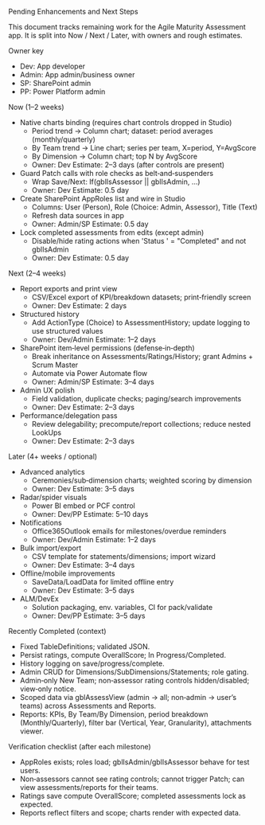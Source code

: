 Pending Enhancements and Next Steps

This document tracks remaining work for the Agile Maturity Assessment app. It is split into Now / Next / Later, with owners and rough estimates.

Owner key
- Dev: App developer
- Admin: App admin/business owner
- SP: SharePoint admin
- PP: Power Platform admin

Now (1–2 weeks)
- Native charts binding (requires chart controls dropped in Studio)
  - Period trend → Column chart; dataset: period averages (monthly/quarterly)
  - By Team trend → Line chart; series per team, X=period, Y=AvgScore
  - By Dimension → Column chart; top N by AvgScore
  - Owner: Dev  Estimate: 2–3 days (after controls are present)
- Guard Patch calls with role checks as belt‑and‑suspenders
  - Wrap Save/Next: If(gblIsAssessor || gblIsAdmin, ...)
  - Owner: Dev  Estimate: 0.5 day
- Create SharePoint AppRoles list and wire in Studio
  - Columns: User (Person), Role (Choice: Admin, Assessor), Title (Text)
  - Refresh data sources in app
  - Owner: Admin/SP  Estimate: 0.5 day
- Lock completed assessments from edits (except admin)
  - Disable/hide rating actions when 'Status ' = "Completed" and not gblIsAdmin
  - Owner: Dev  Estimate: 0.5 day

Next (2–4 weeks)
- Report exports and print view
  - CSV/Excel export of KPI/breakdown datasets; print‑friendly screen
  - Owner: Dev  Estimate: 2 days
- Structured history
  - Add ActionType (Choice) to AssessmentHistory; update logging to use structured values
  - Owner: Dev/Admin  Estimate: 1–2 days
- SharePoint item‑level permissions (defense‑in‑depth)
  - Break inheritance on Assessments/Ratings/History; grant Admins + Scrum Master
  - Automate via Power Automate flow
  - Owner: Admin/SP  Estimate: 3–4 days
- Admin UX polish
  - Field validation, duplicate checks; paging/search improvements
  - Owner: Dev  Estimate: 2–3 days
- Performance/delegation pass
  - Review delegability; precompute/report collections; reduce nested LookUps
  - Owner: Dev  Estimate: 2–3 days

Later (4+ weeks / optional)
- Advanced analytics
  - Ceremonies/sub‑dimension charts; weighted scoring by dimension
  - Owner: Dev  Estimate: 3–5 days
- Radar/spider visuals
  - Power BI embed or PCF control
  - Owner: Dev/PP  Estimate: 5–10 days
- Notifications
  - Office365Outlook emails for milestones/overdue reminders
  - Owner: Dev/Admin  Estimate: 1–2 days
- Bulk import/export
  - CSV template for statements/dimensions; import wizard
  - Owner: Dev  Estimate: 3–4 days
- Offline/mobile improvements
  - SaveData/LoadData for limited offline entry
  - Owner: Dev  Estimate: 3–5 days
- ALM/DevEx
  - Solution packaging, env. variables, CI for pack/validate
  - Owner: Dev/PP  Estimate: 3–5 days

Recently Completed (context)
- Fixed TableDefinitions; validated JSON.
- Persist ratings, compute OverallScore; In Progress/Completed.
- History logging on save/progress/complete.
- Admin CRUD for Dimensions/SubDimensions/Statements; role gating.
- Admin‑only New Team; non‑assessor rating controls hidden/disabled; view‑only notice.
- Scoped data via gblAssessView (admin → all; non‑admin → user’s teams) across Assessments and Reports.
- Reports: KPIs, By Team/By Dimension, period breakdown (Monthly/Quarterly), filter bar (Vertical, Year, Granularity), attachments viewer.

Verification checklist (after each milestone)
- AppRoles exists; roles load; gblIsAdmin/gblIsAssessor behave for test users.
- Non‑assessors cannot see rating controls; cannot trigger Patch; can view assessments/reports for their teams.
- Ratings save compute OverallScore; completed assessments lock as expected.
- Reports reflect filters and scope; charts render with expected data.
